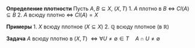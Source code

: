 **Определение плотности**
	Пусть $A, B \subseteq X,\ \left( X, T \right)$
	1. $A$ плотно в $B$ $\iff$ $Cl(A)\subseteq B$
	2. $A$ всюду плотно $\iff$ $Cl(A) = X$

**Примеры**
	1. $X$ всюду плотное $\left( X \subseteq X \right)$
	2. $\mathbb{Q}$ всюду плотное $\left( \text{в }\mathbb{R} \right)$

**Задача**
	$A$ всюду плотно в $\left( X, T \right)$
	$\iff \forall U \neq \emptyset \in T  \quad  A \cap U \neq \emptyset$

